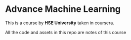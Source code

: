# Advance Machine Learning

This is a course by **HSE University** taken in coursera.

All the code and assets in this repo are notes of this course



